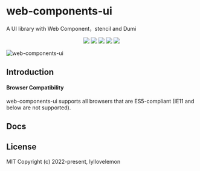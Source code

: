 # web-components-ui
A UI library with Web Component，stencil and Dumi

<p align="center">
 <a href="https://github.com/badges/shields/graphs/contributors" alt="Contributors"></a>
      <img src="https://img.shields.io/badge/dynamic/json?color=bightgreen&label=github fans&query=%24.data.totalSubs&url=https%3A%2F%2Fapi.spencerwoo.com%2Fsubstats%2F%3Fsource%3Dgithub%26queryKey%3Dlyllovelemon" /></a>
      <a href="https://github.com/badges/shields/graphs/contributors" alt="Contributors"></a>
            <img src="https://img.shields.io/badge/license-MIT-green" /></a>
             <a href="https://github.com/badges/shields/graphs/contributors" alt="Contributors"></a>
                        <img src="https://img.shields.io/badge/chat-on discord-orange" /></a>
                           <a href="https://github.com/badges/shields/graphs/contributors" alt="Contributors"></a>
                                                <img src="https://img.shields.io/badge/build-passing-red" /></a>
    <a href="https://github.com/badges/shields/graphs/contributors" alt="juejin">
        <img src="https://img.shields.io/badge/juejin-lyllovelemon-blue" /></a>
</p>


![web-components-ui](https://komarev.com/ghpvc/?username=lyllovelemon&color=green)


## Introduction

#### Browser Compatibility
web-components-ui supports all browsers that are ES5-compliant (IE11 and below are not supported).
## Docs

## License
MIT
Copyright (c) 2022-present, lyllovelemon

